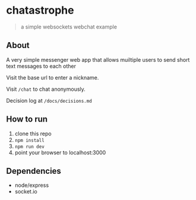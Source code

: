 # chatastrophe

> a simple websockets webchat example

## About

A very simple messenger web app that allows muiltiple users to send short text
messages to each other

Visit the base url to enter a nickname.

Visit `/chat` to chat anonymously.

Decision log at `/docs/decisions.md`

## How to run

1. clone this repo
2. `npm install`
3. `npm run dev`
4. point your browser to localhost:3000

## Dependencies

- node/express
- socket.io

